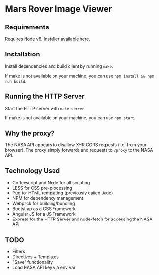 # Mars Rover Image Viewer

## Requirements

Requires Node v6. [Installer available here](https://nodejs.org/en/).

## Installation

Install dependencies and build client by running `make`.

If make is not available on your machine, you can use `npm install && npm run build`.

## Running the HTTP Server

Start the HTTP server with `make server`

If make is not available on your machine, you can use `npm start`.

## Why the proxy?

The NASA API appears to disallow XHR CORS requests (i.e. from your browser). The proxy simply forwards and requests to `/proxy` to the NASA API.

## Technology Used

- Coffeescript and Node for all scripting
- LESS for CSS pre-processing
- Pug for HTML templating (previously called Jade)
- NPM for dependency management
- Webpack for building/bundling
- Bootstrap as a CSS Framework
- Angular JS for a JS Framework
- Express for the HTTP Server and node-fetch for accessing the NASA API

## TODO

- Filters
- Directives + Templates
- "Save" functionality
- Load NASA API key via env var
